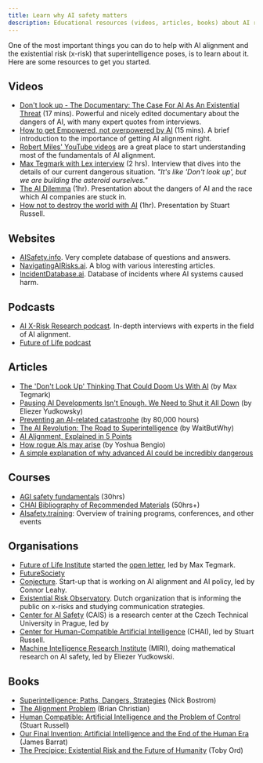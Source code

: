 ```yaml
---
title: Learn why AI safety matters
description: Educational resources (videos, articles, books) about AI risks and AI alignment
---
```


One of the most important things you can do to help with AI alignment and the existential risk (x-risk) that superintelligence poses, is to learn about it.
Here are some resources to get you started.

## Videos

- [Don't look up - The Documentary: The Case For AI As An Existential Threat](https://www.youtube.com/watch?v=U1eyUjVRir4) (17 mins). Powerful and nicely edited documentary about the dangers of AI, with many expert quotes from interviews.
- [How to get Empowered, not overpowered by AI](https://www.youtube.com/watch?v=2LRwvU6gEbA) (15 mins). A brief introduction to the importance of getting AI alignment right.
- [Robert Miles' YouTube videos](https://www.youtube.com/watch?v=tlS5Y2vm02c&list=PLfHsskCxi_g-c62a_dmsNuHynaXsRQm40) are a great place to start understanding most of the fundamentals of AI alignment.
- [Max Tegmark with Lex interview](https://youtu.be/VcVfceTsD0A?t=1547) (2 hrs). Interview that dives into the details of our current dangerous situation. _"It's like 'Don't look up', but we are building the asteroid ourselves."_
- [The AI Dilemma](https://www.youtube.com/watch?v=xoVJKj8lcNQ&t=1903s) (1hr). Presentation about the dangers of AI and the race which AI companies are stuck in.
- [How not to destroy the world with AI](https://www.youtube.com/watch?v=ISkAkiAkK7A) (1hr). Presentation by Stuart Russell.

## Websites

- [AISafety.info](https://aisafety.info/). Very complete database of questions and answers.
- [NavigatingAIRisks.ai](https://www.navigatingrisks.ai/). A blog with various interesting articles.
- [IncidentDatabase.ai](https://incidentdatabase.ai/). Database of incidents where AI systems caused harm.

## Podcasts

- [AI X-Risk Research podcast](https://axrp.net/). In-depth interviews with experts in the field of AI alignment.
- [Future of Life podcast](https://soundcloud.com/futureoflife)

## Articles

- [The 'Don't Look Up' Thinking That Could Doom Us With AI](https://time.com/6273743/thinking-that-could-doom-us-with-ai/) (by Max Tegmark)
- [Pausing AI Developments Isn't Enough. We Need to Shut it All Down](https://time.com/6266923/ai-eliezer-yudkowsky-open-letter-not-enough/) (by Eliezer Yudkowsky)
- [Preventing an AI-related catastrophe](https://80000hours.org/problem-profiles/artificial-intelligence/) (by 80,000 hours)
- [The AI Revolution: The Road to Superintelligence](https://waitbutwhy.com/2015/01/artificial-intelligence-revolution-1.html) (by WaitButWhy)
- [AI Alignment, Explained in 5 Points](https://medium.com/@daniel_eth/ai-alignment-explained-in-5-points-95e7207300e3)
- [How rogue AIs may arise](https://yoshuabengio.org/2023/05/22/how-rogue-ais-may-arise/) (by Yoshua Bengio)
- [A simple explanation of why advanced AI could be incredibly dangerous](https://muddyclothes.substack.com/p/a-simple-explanation-of-why-advanced)

## Courses

- [AGI safety fundamentals](https://www.agisafetyfundamentals.com/) (30hrs)
- [CHAI Bibliography of Recommended Materials](https://humancompatible.ai/bibliography) (50hrs+)
- [AIsafety.training](https://aisafety.training/): Overview of training programs, conferences, and other events

## Organisations

- [Future of Life Institute](https://futureoflife.org/cause-area/artificial-intelligence/) started the [open letter](https://futureoflife.org/open-letter/pause-giant-ai-experiments/), led by Max Tegmark.
- [FutureSociety](https://thefuturesociety.org/about-us/)
- [Conjecture](https://www.conjecture.dev/). Start-up that is working on AI alignment and AI policy, led by Connor Leahy.
- [Existential Risk Observatory](https://existentialriskobservatory.org/). Dutch organization that is informing the public on x-risks and studying communication strategies.
- [Center for AI Safety](https://www.safe.ai/) (CAIS) is a research center at the Czech Technical University in Prague, led by
- [Center for Human-Compatible Artificial Intelligence](https://humancompatible.ai/about/) (CHAI), led by Stuart Russell.
- [Machine Intelligence Research Institute](https://intelligence.org/) (MIRI), doing mathematical research on AI safety, led by Eliezer Yudkowski.

## Books

- [Superintelligence: Paths, Dangers, Strategies](https://www.goodreads.com/en/book/show/20527133) (Nick Bostrom)
- [The Alignment Problem](https://www.goodreads.com/book/show/50489349-the-alignment-problem) (Brian Christian)
- [Human Compatible: Artificial Intelligence and the Problem of Control](https://www.goodreads.com/en/book/show/44767248) (Stuart Russell)
- [Our Final Invention: Artificial Intelligence and the End of the Human Era](https://www.goodreads.com/en/book/show/17286699) (James Barrat)
- [The Precipice: Existential Risk and the Future of Humanity](https://www.goodreads.com/en/book/show/50963653) (Toby Ord)

